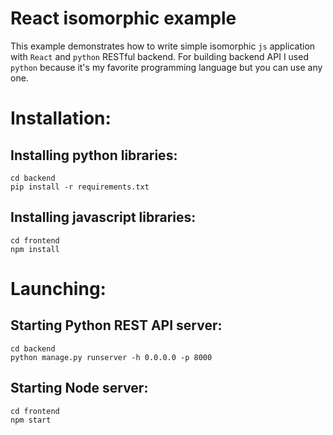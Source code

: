 # React isomorphic example

This example demonstrates how to write simple isomorphic `js` application with `React` and `python` RESTful backend. For building backend API I used `python` because it's my favorite programming language but you can use any one.


Installation:
===========================

Installing python libraries:
----------------------------

    cd backend
    pip install -r requirements.txt

Installing javascript libraries:
----------------------------

    cd frontend
    npm install

Launching:
==========

Starting Python REST API server:
--------------------

    cd backend
    python manage.py runserver -h 0.0.0.0 -p 8000


Starting Node server:
-------------------

    cd frontend
    npm start

